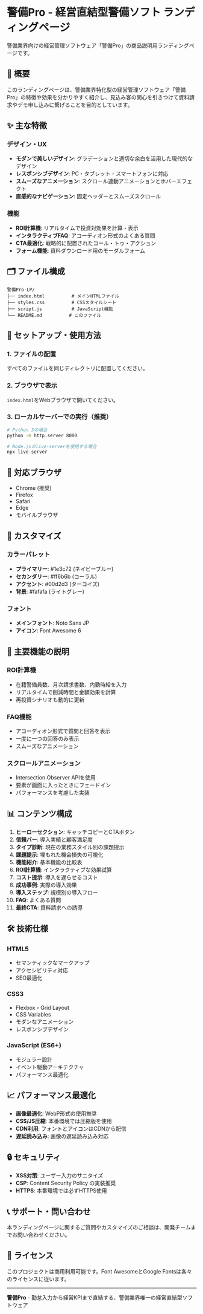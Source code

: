 # 警備Pro - 経営直結型警備ソフト ランディングページ

警備業界向けの経営管理ソフトウェア「警備Pro」の商品説明用ランディングページです。

## 🎯 概要

このランディングページは、警備業界特化型の経営管理ソフトウェア「警備Pro」の特徴や効果を分かりやすく紹介し、見込み客の関心を引きつけて資料請求やデモ申し込みに繋げることを目的としています。

## ✨ 主な特徴

### デザイン・UX
- **モダンで美しいデザイン**: グラデーションと適切な余白を活用した現代的なデザイン
- **レスポンシブデザイン**: PC・タブレット・スマートフォンに対応
- **スムーズなアニメーション**: スクロール連動アニメーションとホバーエフェクト
- **直感的なナビゲーション**: 固定ヘッダーとスムーズスクロール

### 機能
- **ROI計算機**: リアルタイムで投資対効果を計算・表示
- **インタラクティブFAQ**: アコーディオン形式のよくある質問
- **CTA最適化**: 戦略的に配置されたコール・トゥ・アクション
- **フォーム機能**: 資料ダウンロード用のモーダルフォーム

## 🗂️ ファイル構成

```
警備Pro-LP/
├── index.html          # メインHTMLファイル
├── styles.css          # CSSスタイルシート
├── script.js           # JavaScript機能
└── README.md          # このファイル
```

## 🚀 セットアップ・使用方法

### 1. ファイルの配置
すべてのファイルを同じディレクトリに配置してください。

### 2. ブラウザで表示
`index.html`をWebブラウザで開いてください。

### 3. ローカルサーバーでの実行（推奨）
```bash
# Python 3の場合
python -m http.server 8000

# Node.jsのlive-serverを使用する場合
npx live-server
```

## 📱 対応ブラウザ

- Chrome (推奨)
- Firefox
- Safari
- Edge
- モバイルブラウザ

## 🎨 カスタマイズ

### カラーパレット
- **プライマリー**: #1e3c72 (ネイビーブルー)
- **セカンダリー**: #ff6b6b (コーラル)
- **アクセント**: #00d2d3 (ターコイズ)
- **背景**: #fafafa (ライトグレー)

### フォント
- **メインフォント**: Noto Sans JP
- **アイコン**: Font Awesome 6

## 🔧 主要機能の説明

### ROI計算機
- 在籍警備員数、月次請求書数、内勤時給を入力
- リアルタイムで削減時間と金額効果を計算
- 再投資シナリオも動的に更新

### FAQ機能
- アコーディオン形式で質問と回答を表示
- 一度に一つの回答のみ表示
- スムーズなアニメーション

### スクロールアニメーション
- Intersection Observer APIを使用
- 要素が画面に入ったときにフェードイン
- パフォーマンスを考慮した実装

## 📊 コンテンツ構成

1. **ヒーローセクション**: キャッチコピーとCTAボタン
2. **信頼バー**: 導入実績と顧客満足度
3. **タイプ診断**: 現在の業務スタイル別の課題提示
4. **課題提示**: 埋もれた機会損失の可視化
5. **機能紹介**: 基本機能の比較表
6. **ROI計算機**: インタラクティブな効果試算
7. **コスト提示**: 導入を遅らせるコスト
8. **成功事例**: 実際の導入効果
9. **導入ステップ**: 規模別の導入フロー
10. **FAQ**: よくある質問
11. **最終CTA**: 資料請求への誘導

## 🛠️ 技術仕様

### HTML5
- セマンティックなマークアップ
- アクセシビリティ対応
- SEO最適化

### CSS3
- Flexbox・Grid Layout
- CSS Variables
- モダンなアニメーション
- レスポンシブデザイン

### JavaScript (ES6+)
- モジュラー設計
- イベント駆動アーキテクチャ
- パフォーマンス最適化

## 📈 パフォーマンス最適化

- **画像最適化**: WebP形式の使用推奨
- **CSS/JS圧縮**: 本番環境では圧縮版を使用
- **CDN利用**: フォントとアイコンはCDNから配信
- **遅延読み込み**: 画像の遅延読み込み対応

## 🔒 セキュリティ

- **XSS対策**: ユーザー入力のサニタイズ
- **CSP**: Content Security Policy の実装推奨
- **HTTPS**: 本番環境では必ずHTTPS使用

## 📞 サポート・問い合わせ

本ランディングページに関するご質問やカスタマイズのご相談は、開発チームまでお問い合わせください。

## 📄 ライセンス

このプロジェクトは商用利用可能です。Font AwesomeとGoogle Fontsは各々のライセンスに従います。

---

**警備Pro** - 勤怠入力から経営KPIまで直結する、警備業界唯一の経営直結型ソフトウェア
